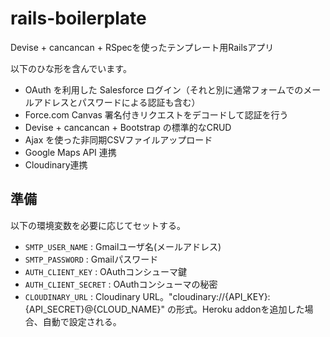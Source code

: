 # rails-boilerplate
Devise + cancancan + RSpecを使ったテンプレート用Railsアプリ

以下のひな形を含んでいます。

- OAuth を利用した Salesforce ログイン（それと別に通常フォームでのメールアドレスとパスワードによる認証も含む）
- Force.com Canvas 署名付きリクエストをデコードして認証を行う
- Devise + cancancan + Bootstrap の標準的なCRUD
- Ajax を使った非同期CSVファイルアップロード
- Google Maps API 連携
- Cloudinary連携

## 準備

以下の環境変数を必要に応じてセットする。

- ``SMTP_USER_NAME`` : Gmailユーザ名(メールアドレス)
- ``SMTP_PASSWORD`` : Gmailパスワード
- ``AUTH_CLIENT_KEY`` : OAuthコンシューマ鍵
- ``AUTH_CLIENT_SECRET`` : OAuthコンシューマの秘密
- ``CLOUDINARY_URL`` : Cloudinary URL。"cloudinary://{API_KEY}:{API_SECRET}@{CLOUD_NAME}" の形式。Heroku addonを追加した場合、自動で設定される。
